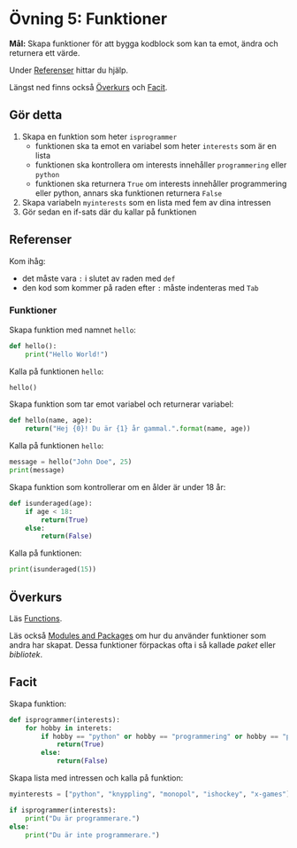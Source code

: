 # Övning 5: Funktioner

**Mål:** Skapa funktioner för att bygga kodblock som kan ta emot, ändra och returnera ett värde.

Under [Referenser](#referenser) hittar du hjälp.

Längst ned finns också [Överkurs](#Överkurs) och [Facit](#facit).

## Gör detta

1. Skapa en funktion som heter `isprogrammer`
      - funktionen ska ta emot en variabel som heter `interests` som är en lista
      - funktionen ska kontrollera om interests innehåller `programmering` eller `python`
      - funktionen ska returnera `True` om interests innehåller programmering eller python, annars ska funktionen returnera `False`
2. Skapa variabeln `myinterests` som en lista med fem av dina intressen
3. Gör sedan en if-sats där du kallar på funktionen

## Referenser

Kom ihåg:

- det måste vara `:` i slutet av raden med `def`
- den kod som kommer på raden efter `:` måste indenteras med `Tab`

### Funktioner

Skapa funktion med namnet `hello`:
```py
def hello():
	print("Hello World!")
```

Kalla på funktionen `hello`:
```py
hello()
```

Skapa funktion som tar emot variabel och returnerar variabel:
```py
def hello(name, age):
	return("Hej {0}! Du är {1} år gammal.".format(name, age))
```

Kalla på funktionen `hello`:
```py
message = hello("John Doe", 25)
print(message)
```

Skapa funktion som kontrollerar om en ålder är under 18 år:
```py
def isunderaged(age):
	if age < 18:
		return(True)
	else:
		return(False)
```

Kalla på funktionen:
```py
print(isunderaged(15))
```

## Överkurs

Läs [Functions](https://www.learnpython.org/en/Functions).

Läs också [Modules and Packages](https://www.learnpython.org/en/Modules_and_Packages) om hur du använder funktioner som andra har skapat. Dessa funktioner förpackas ofta i så kallade *paket* eller *bibliotek*.

## Facit

Skapa funktion:
```py
def isprogrammer(interests):
	for hobby in interets:
		if hobby == "python" or hobby == "programmering" or hobby == "programmera":
			return(True)
		else:
			return(False)
```

Skapa lista med intressen och kalla på funktion:
```py
myinterests = ["python", "knyppling", "monopol", "ishockey", "x-games"]

if isprogrammer(interests):
	print("Du är programmerare.")
else:
	print("Du är inte programmerare.")
```
